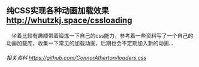 ## 纯CSS实现各种动画加载效果 http://whutzkj.space/cssloading
　坐着比较有趣顺带着锻炼一下自己的css能力，参考着一些资料写了一个自己的动画加载库，收集一下常见的加载动画，后期也会不定期加入新的动画...

###### 相关资料 https://github.com/ConnorAtherton/loaders.css